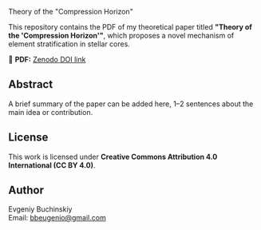 Theory of the "Compression Horizon"

This repository contains the PDF of my theoretical paper titled **"Theory of the 'Compression Horizon'"**, which proposes a novel mechanism of element stratification in stellar cores.

📄 **PDF:** [Zenodo DOI link](https://doi.org/10.5281/zenodo.16890428)

## Abstract
A brief summary of the paper can be added here, 1–2 sentences about the main idea or contribution.

## License
This work is licensed under **Creative Commons Attribution 4.0 International (CC BY 4.0)**.

## Author
Evgeniy Buchinskiy  
Email: bbeugenio@gmail.com
